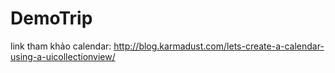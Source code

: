 # DemoTrip

link tham khảo calendar: http://blog.karmadust.com/lets-create-a-calendar-using-a-uicollectionview/
